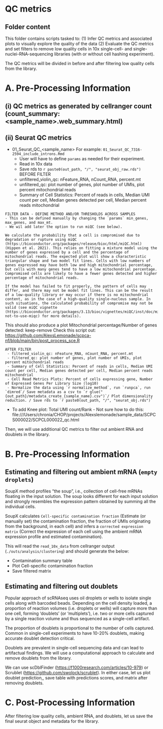# QC metrics

## Folder content

This folder contains scripts tasked to:
(1) Infer QC metrics and associated plots to visually explore the quality of the data
(2) Evaluate the QC metrics and set filters to remove low quality cells
in 10x single-cell- and single-nuclei-RNA-sequencing libraries (with or without cell hashing experiment).


The QC metrics will be divided in before and after filtering low quality cells from the library.

# A. Pre-Processing Information

## (i) QC metrics as generated by cellranger count (count_summary: <sample_name>.web_summary.html)
## (ii) Seurat QC metrics
   - 01_Seurat_QC_<sample_name> For example: `01_Seurat_QC_7316-2594_include_introns.Rmd`
     - User will have to define `params` as needed for their experiment.
     - Read in 10x data
     - Save rds to `r paste0(out_path, "/", "seurat_obj_raw.rds")`
     BEFORE FILTER
     - unfiltered_violin_qc: nFeature_RNA, nCount_RNA, percent.mt
     - unfiltered_qc: plot number of genes, plot number of UMIs, plot percent mitochondrial reads
     - Summary of Cell Statistics: Percent of reads in cells, Median UMI count per cell, Median genes detected per cell, Median percent reads mitochondrial


    FILTER DATA - DEFINE METHOD AND/OR THRESHOLDS ACROSS SAMPLES
    - This can be defined manually by changing the `params` min_genes, max_genes, and max_mt.
    - We wil add later the option to run miQC (see below).
          
    We calculate the probability that a cell is compromised due to degradation or rupture using miQC (https://bioconductor.org/packages/release/bioc/html/miQC.html) (Hippen et al. 2021). This relies on fitting a mixture model using the number of genes expressed by a cell and the percentage of mitochondrial reads. The expected plot will show a characteristic triangular shape and two model fit lines. Cells with low numbers of genes expressed may have both low and high mitochondrial percentage, but cells with many genes tend to have a low mitochondrial percentage. Compromised cells are likely to have a fewer genes detected and higher percentage of mitochondrial reads.

    If the model has failed to fit properly, the pattern of cells may differ, and there may not be model fit lines. This can be the result of a low-quality library or may occur if there is no mitochondrial content, as in the case of a high-quality single-nucleus sample. In such situations, the calculated probability of compromise may not be valid (see miQC vignette (https://bioconductor.org/packages/3.13/bioc/vignettes/miQC/inst/doc/miQC.html#when-not-to-use-miqc) for more details).

   This should also produce a plot Mitochondrial percentage/Number of genes detected: keep-remove
   Check this script out: https://github.com/AlexsLemonade/scpca-nf/blob/main/bin/post_process_sce.R



    AFTER FILTER
     - filtered_violin_qc: nFeature_RNA, nCount_RNA, percent.mt
     - filtered_qc: plot number of genes, plot number of UMIs, plot percent mitochondrial reads
     - Summary of Cell Statistics: Percent of reads in cells, Median UMI count per cell, Median genes detected per cell, Median percent reads mitochondrial
     - Cell Read Metrics Plots: Percent of cells expressing gene, Number of Expressed Genes Per Library Size (log10)
     - Normalize the data using `r normalize_method`, run `runpca`, run `dimred`/ Save metadata as a csv to `r glue("{out_path}/metadata_create_{sample_name}.csv")`/ Plot dimensionality reduction. / Save rds to `r paste0(out_path, "/", "seurat_obj.rds")`


- To add Knee plot: Total UMI count/Rank - Not sure how to do this: file:///Users/chronia/CHOP/projects/Alexslemonade/sample_data/SCPCS000022/SCPCL000022_qc.html



Then, we will use additional QC metrics to filter out ambient RNA and doublets in the library.

# B. Pre-Processing Information

## Estimating and filtering out ambient mRNA (`empty droplets`)

SoupX method profiles “the soup”, i.e., collection of cell-free mRNAs floating in the input solution. The soup looks different for each input solution and strongly resembles the expression pattern obtained by summing all the individual cells.

SoupX calculates `Cell-specific contamination fraction` (Estimate (or manually set) the contamination fraction, the fraction of UMIs originating from the background, in each cell) and infers a `corrected expression matrix` (Correct the expression of each cell using the ambient mRNA expression profile and estimated contamination).

This will read the `read_10x_data` from cellranger output (`./outs/analysis/clustering`) and should generate the below:

  - Contamination summary table
  - Plot Cell-specific contamination fraction 
  - Save filtered matrix


## Estimating and filtering out doublets

Popular approach of scRNAseq uses oil droplets or wells to isolate single cells along with barcoded beads. Depending on the cell density loaded, a proportion of reaction volumes (i.e. droplets or wells) will capture more than one cell, forming ‘doublets’ (or ‘multiplets’), i.e. two or more cells captured by a single reaction volume and thus sequenced as a single-cell artifact. 

The proportion of doublets is proportional to the number of cells captured. Common in single-cell experiments to have 10-20% doublets, making accurate doublet detection critical.

Doublets are prevalent in single-cell sequencing data and can lead to artifactual findings. We will use a computational approach to calculate and remove doublets from the library.

We can use scDblFinder (https://f1000research.com/articles/10-979) or Scrublet (https://github.com/swolock/scrublet).
In either case, let us plot doublet prediction,, save table with predictions scores, and matrix after removing doublets.



# C. Post-Processing Information
After filtering low quality cells, ambient RNA, and doublets, let us save the final seurat object and metadata for the library.
